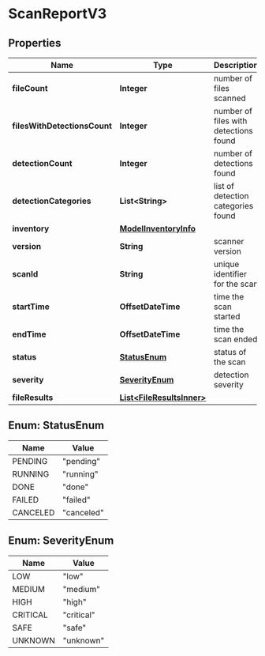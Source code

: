 

# ScanReportV3


## Properties

| Name | Type | Description | Notes |
|------------ | ------------- | ------------- | -------------|
|**fileCount** | **Integer** | number of files scanned |  |
|**filesWithDetectionsCount** | **Integer** | number of files with detections found |  |
|**detectionCount** | **Integer** | number of detections found |  |
|**detectionCategories** | **List&lt;String&gt;** | list of detection categories found |  [optional] |
|**inventory** | [**ModelInventoryInfo**](ModelInventoryInfo.md) |  |  |
|**version** | **String** | scanner version |  |
|**scanId** | **String** | unique identifier for the scan |  |
|**startTime** | **OffsetDateTime** | time the scan started |  |
|**endTime** | **OffsetDateTime** | time the scan ended |  [optional] |
|**status** | [**StatusEnum**](#StatusEnum) | status of the scan |  |
|**severity** | [**SeverityEnum**](#SeverityEnum) | detection severity |  [optional] |
|**fileResults** | [**List&lt;FileResultsInner&gt;**](FileResultsInner.md) |  |  [optional] |



## Enum: StatusEnum

| Name | Value |
|---- | -----|
| PENDING | &quot;pending&quot; |
| RUNNING | &quot;running&quot; |
| DONE | &quot;done&quot; |
| FAILED | &quot;failed&quot; |
| CANCELED | &quot;canceled&quot; |



## Enum: SeverityEnum

| Name | Value |
|---- | -----|
| LOW | &quot;low&quot; |
| MEDIUM | &quot;medium&quot; |
| HIGH | &quot;high&quot; |
| CRITICAL | &quot;critical&quot; |
| SAFE | &quot;safe&quot; |
| UNKNOWN | &quot;unknown&quot; |




